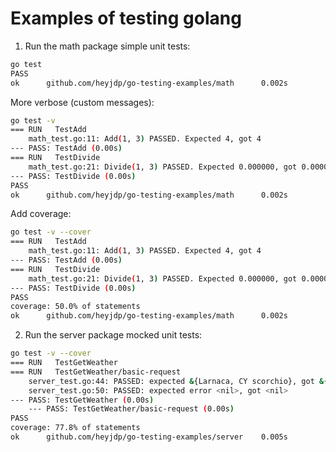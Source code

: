 # Examples of testing golang

1. Run the math package simple unit tests:

```bash
go test
PASS
ok      github.com/heyjdp/go-testing-examples/math      0.002s
```

More verbose (custom messages):

```bash
go test -v
=== RUN   TestAdd
    math_test.go:11: Add(1, 3) PASSED. Expected 4, got 4
--- PASS: TestAdd (0.00s)
=== RUN   TestDivide
    math_test.go:21: Divide(1, 3) PASSED. Expected 0.000000, got 0.000000
--- PASS: TestDivide (0.00s)
PASS
ok      github.com/heyjdp/go-testing-examples/math      0.002s
```

Add coverage:

```bash
go test -v --cover
=== RUN   TestAdd
    math_test.go:11: Add(1, 3) PASSED. Expected 4, got 4
--- PASS: TestAdd (0.00s)
=== RUN   TestDivide
    math_test.go:21: Divide(1, 3) PASSED. Expected 0.000000, got 0.000000
--- PASS: TestDivide (0.00s)
PASS
coverage: 50.0% of statements
ok      github.com/heyjdp/go-testing-examples/math      0.002s
```

2. Run the server package mocked unit tests:

```bash
go test -v --cover
=== RUN   TestGetWeather
=== RUN   TestGetWeather/basic-request
    server_test.go:44: PASSED: expected &{Larnaca, CY scorchio}, got &{Larnaca, CY scorchio}
    server_test.go:50: PASSED: expected error <nil>, got <nil>
--- PASS: TestGetWeather (0.00s)
    --- PASS: TestGetWeather/basic-request (0.00s)
PASS
coverage: 77.8% of statements
ok      github.com/heyjdp/go-testing-examples/server    0.005s
```